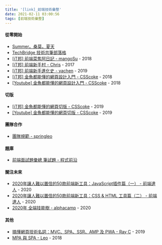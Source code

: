 ```yaml
---
title: '[link]_前端技術彙整'
date: 2021-02-11 03:00:56
tags: [前端技術彙整]
---
```


#### 從零開始
  - [Summer。桑莫。夏天](https://cythilya.github.io/)
  - [TechBridge 技術共筆部落格](https://blog.techbridge.cc/)
  - [[iT邦] 前端菜焦阿日記 - mangoSu](https://ithelp.ithome.com.tw/users/20112158/ironman/1914) - 2018
  - [[iT邦] 前端新手村 - Chris](https://ithelp.ithome.com.tw/users/20107637/ironman/1457) - 2017
  - [[iT邦] 前端新手進化史 - yachen](https://ithelp.ithome.com.tw/users/20120740/ironman/2632) - 2019
  - [[iT邦] 金魚都能懂的網頁設計入門 - CSScoke](https://ithelp.ithome.com.tw/users/20112550/ironman/2072) - 2018
  - [[Youtube] 金魚都能懂的網頁設計入門 - CSScoke](https://www.youtube.com/playlist?list=PLqivELodHt3iL9PgGHg0_EF86FwdiqCre) - 2018

#### 切版
  - [[iT邦] 金魚都能懂的網頁切版 - CSScoke](https://ithelp.ithome.com.tw/users/20112550/ironman/2623) - 2019
  - [[Youtube] 金魚都能懂的網頁切版 - CSScoke](https://www.youtube.com/playlist?list=PLqivELodHt3hxeuLX8PYaI8u1GcDaBoJo) - 2019

#### 團隊合作
  - [團隊規範 - springleo](https://lq782655835.github.io/blogs/team-standard/0.standard-ai-summary.html)

<!-- more -->

#### 題庫
  - [前端面試題彙總 筆試題 - 程式前沿](https://codertw.com/%E7%A8%8B%E5%BC%8F%E8%AA%9E%E8%A8%80/607762/)

#### 關注未來
  - [2020年讓人難以置信的50款前端新工具：JavaScript插件篇（一） - 前端達人](https://twgreatdaily.com/Ab5UHHABgx9BqZZIPEa_.html) - 2020
  - [2020年讓人難以置信的50款前端新工具：CSS & HTML 工具篇（二） - 前端達人](https://blog.csdn.net/Ed7zgeE9X/article/details/104306013) - 2020
  - [2020年 全端技能樹 - alphacamp](https://tw.alphacamp.co/blog/javascript-full-stack-developer-journey-and-skilltree?utm_source=facebook&utm_medium=paidsocial&utm_campaign=Rem-SiteVisitors&utm_term=Rem&utm_content=blog-skilltree-v2) - 2020

#### 其他
  - [搞懂網頁技術名詞：MVC、SPA、SSR、AMP 及 PWA - Ray C](https://vocus.cc/@raychang/5d4d8d31fd89780001faf03c) - 2019
  - [MPA 與 SPA - Leo](https://ithelp.ithome.com.tw/articles/10202427) - 2018

